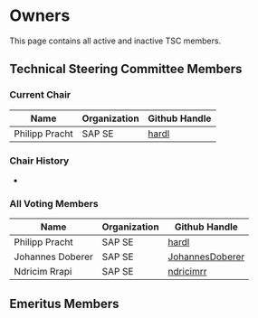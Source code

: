 # Owners

This page contains all active and inactive TSC members.

## Technical Steering Committee Members

### Current Chair

| Name             | Organization | Github Handle                                         |
|------------------|--------------|-------------------------------------------------------|
| Philipp Pracht   | SAP SE       | [hardl](https://github.com/hardl)                     |

### Chair History
-

### All Voting Members

| Name                | Organization | Github Handle                                         |
|---------------------|--------------|-------------------------------------------------------|
| Philipp Pracht      | SAP SE       | [hardl](https://github.com/hardl)                     |
| Johannes Doberer    | SAP SE       | [JohannesDoberer](https://github.com/JohannesDoberer) |
| Ndricim Rrapi       | SAP SE       | [ndricimrr](https://github.com/ndricimrr)             |

## Emeritus Members
